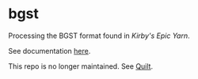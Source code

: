 # bgst
Processing the BGST format found in *Kirby's Epic Yarn*.

See documentation [here](https://swiftshine.github.io/doc/key/bgst.html).

This repo is no longer maintained. See [Quilt](https://github.com/Swiftshine/Quilt).
